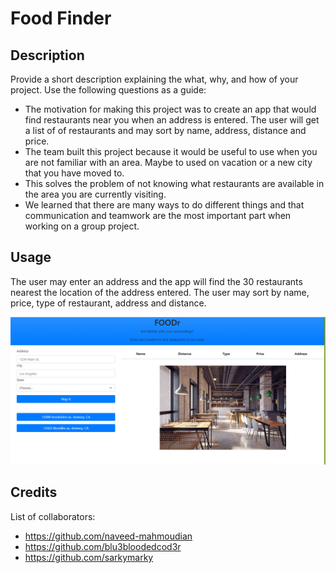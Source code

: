 # Food Finder

## Description

Provide a short description explaining the what, why, and how of your project. Use the following questions as a guide:

- The motivation for making this project was to create an app that would find restaurants near you when an address is entered. The user will get a list of of restaurants and may sort by name, address, distance and price.
- The team built this project because it would be useful to use when you are not familiar with an area. Maybe to used on vacation or a new city that you have moved to.
- This solves the problem of not knowing what restaurants are available in the area you are currently visiting.
- We learned that there are many ways to do different things and that communication and teamwork are the most important part when working on a group project.

## Usage

The user may enter an address and the app will find the 30 restaurants nearest the location of the address entered. The user may sort by name, price, type of restaurant, address and distance.

![Screenshot of Food Finder app table headings, picture ofa table in a restaurant](./assets/images/readmescreenshot.png)

## Credits

List of collaborators:

- https://github.com/naveed-mahmoudian
- https://github.com/blu3bloodedcod3r
- https://github.com/sarkymarky
